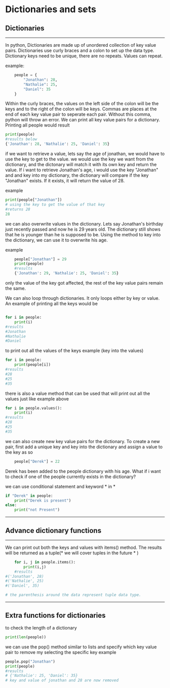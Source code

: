 # Dictionaries and sets 

## Dictionaries
___
In python, Dictionaries are made up of unordered collection of key value pairs. Dictionaries use curly braces and a colon to set up the data type. Dictionary keys need to be unique, there are no repeats. Values can repeat.


example:

```python
    people = {
        "Jonathan": 28,
        "Nathalie": 25,
        "Daniel": 35
    }
```

Within the curly braces, the values on the left side of the colon will be the keys and to the right of the colon will be keys. Commas are places at the end of each key value pair to seperate each pair. Without this comma, python will throw an error. We can print all key value pairs for a dictionary. Printing all people would result 

```python
print(people)
#results below
{'Jonathan': 28, 'Nathalie': 25, 'Daniel': 35}
```

if we want to retrieve a value, lets say the age of jonathan, we would have to use the key to get to the value. we would use the key we want from the dictionary, and the dictonary will match it with its own key and return the value. If i want to retrieve Jonathan's age, i would use the key "Jonathan" and and key into my dictionary, the dictionary will compare if the key "Jonathan" exists. If it exists, it will return the value of 28.

example
``` python
print(people["Jonathan"])
# using the key to get the value of that key 
#returns 28
28
```

we can also overwrite values in the dictionary. Lets say Jonathan's birthday just recently passed and now he is 29 years old. The dictionary still shows that he is younger than he is supposed to be. Using the method to key into the dictionary, we can use it to overwrite his age.

example
```python
    people["Jonathan"] = 29
    print(people)
    #results
    {'Jonathan': 29, 'Nathalie': 25, 'Daniel': 35}

```

only the value of the key got affected, the rest of the key value pairs remain the same.

We can also loop through dictionaries. It only loops either by key or value. An example of printing all the keys would be

```python 

for i in people:
    print(i)
#results
#Jonathan
#Nathalie
#Daniel
```

to print out all the values of the keys example (key into the values)

```python
for i in people:
    print(people[i])
#results 
#28
#25
#35
```

there is also a value method that can be used that will print out all the values just like example above

```python
for i in people.values():
    print(i)
#results
#28
#25
#35
```

we can also create new key value pairs for the dictionary. To create a new pair, first add a unique key and key into the dictionary and assign a value to the key as so

```python
    people["Derek"] = 22
```

Derek has been added to the people dictionary with his age. What if i want to check if one of the people currently exists in the dictionary?

we can use conditional statement and keyword * in *

```python
if "Derek" in people:
    print("Derek is present")
else:
    print("not Present")
```

___
## Advance dictionary functions
___

We can print out both the keys and values with items() method. The results will be returned as a tuple(* we will cover tuples in the future * )

```python
    for i, j in people.items():
        print(i,j)
    #results
#('Jonathan', 28)
#('Nathalie', 25)
#('Daniel', 35)

# the parenthesis around the data represent tuple data type. 
```

___
## Extra functions for dictionaries

to check the length of a dictionary
```python
print(len(people))
```

we can use the pop() method similar to lists and specify which key value pair to remove my selecting the specific key
example
```python
people.pop("Jonathan")
print(people)
#results 
# {'Nathalie': 25, 'Daniel': 35}
# key and value of jonathan and 28 are now removed
```




